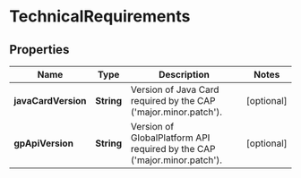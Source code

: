 # TechnicalRequirements

## Properties
Name | Type | Description | Notes
------------ | ------------- | ------------- | -------------
**javaCardVersion** | **String** | Version of Java Card required by the CAP (&#x27;major.minor.patch&#x27;). |  [optional]
**gpApiVersion** | **String** | Version of GlobalPlatform API required by the CAP (&#x27;major.minor.patch&#x27;). |  [optional]
